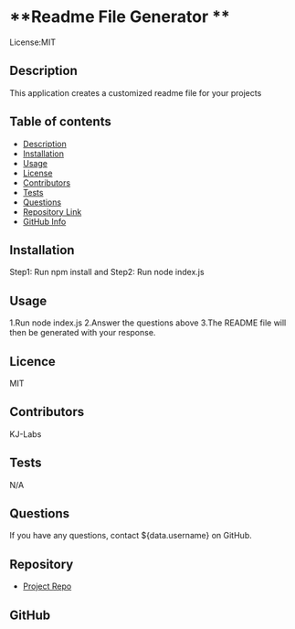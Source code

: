 
# **Readme File Generator **
License:MIT

## Description 

 This application creates a customized readme file for your projects

## Table of contents

- [Description](#Desc)
- [Installation](#Install)
- [Usage](#Usage)
- [License](#license)
- [Contributors](#Contributors)
- [Tests](#Tests)
- [Questions](#Questions)
- [Repository Link](#Repository)
- [GitHub Info](#GitHub) 


## Installation

 Step1: Run npm install and Step2: Run node index.js

## Usage

1.Run node index.js 2.Answer the questions above 3.The README file will then be generated with your response.

## Licence

MIT

## Contributors

KJ-Labs

## Tests

N/A

## Questions

If you have any questions, contact ${data.username} on GitHub.

## Repository

- [Project Repo](Readme-File-Generator)

## GitHub



